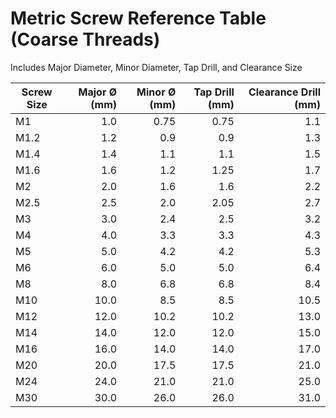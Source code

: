 # Metric Screw Reference Table (Coarse Threads)

Includes Major Diameter, Minor Diameter, Tap Drill, and Clearance Size

| Screw Size | Major Ø (mm) | Minor Ø (mm) | Tap Drill (mm) | Clearance Drill (mm) |
|---|---:|---:|---:|---:|
| M1 | 1.0 | 0.75 | 0.75 | 1.1 |
| M1.2 | 1.2 | 0.9 | 0.9 | 1.3 |
| M1.4 | 1.4 | 1.1 | 1.1 | 1.5 |
| M1.6 | 1.6 | 1.2 | 1.25 | 1.7 |
| M2 | 2.0 | 1.6 | 1.6 | 2.2 |
| M2.5 | 2.5 | 2.0 | 2.05 | 2.7 |
| M3 | 3.0 | 2.4 | 2.5 | 3.2 |
| M4 | 4.0 | 3.3 | 3.3 | 4.3 |
| M5 | 5.0 | 4.2 | 4.2 | 5.3 |
| M6 | 6.0 | 5.0 | 5.0 | 6.4 |
| M8 | 8.0 | 6.8 | 6.8 | 8.4 |
| M10 | 10.0 | 8.5 | 8.5 | 10.5 |
| M12 | 12.0 | 10.2 | 10.2 | 13.0 |
| M14 | 14.0 | 12.0 | 12.0 | 15.0 |
| M16 | 16.0 | 14.0 | 14.0 | 17.0 |
| M20 | 20.0 | 17.5 | 17.5 | 21.0 |
| M24 | 24.0 | 21.0 | 21.0 | 25.0 |
| M30 | 30.0 | 26.0 | 26.0 | 31.0 |
